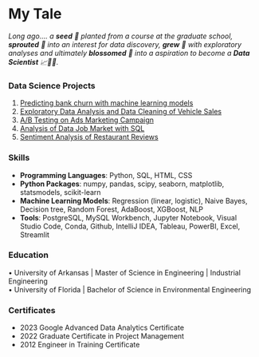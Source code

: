 # My Tale
*Long ago.... a **seed** 🌱 planted from a course at the graduate school, **sprouted** 🌿 into an interest for data discovery, **grew** 🌳 with exploratory analyses and ultimately **blossomed** 🌸 into a aspiration to become a **Data Scientist** 📈👩‍🔬.*

### Data Science Projects
1. [Predicting bank churn with machine learning models](https://github.com/aprilhong/bankchurn)
2. [Exploratory Data Analysis and Data Cleaning of Vehicle Sales](https://github.com/aprilhong/vehiclesales)
3. [A/B Testing on Ads Marketing Campaign](https://github.com/aprilhong/ads_abtest)
4. [Analysis of Data Job Market with SQL](https://github.com/aprilhong/datajobs)
5. [Sentiment Analysis of Restaurant Reviews](https://github.com/aprilhong/NLP_restaurant_reviews)

### Skills
- **Programming Languages**: Python, SQL, HTML, CSS
- **Python Packages**: numpy, pandas, scipy, seaborn, matplotlib, statsmodels, scikit-learn
- **Machine Learning Models**: Regression (linear, logistic), Naive Bayes, Decision tree, Random Forest, AdaBoost, XGBoost, NLP 
- **Tools**: PostgreSQL, MySQL Workbench, Jupyter Notebook, Visual Studio Code, Conda, Github, IntelliJ IDEA, Tableau, PowerBI, Excel, Streamlit

### Education
•	University of Arkansas | Master of Science in Engineering | Industrial Engineering			    
•	University of Florida | Bachelor of Science in Environmental Engineering 				    


### Certificates
- 2023 Google Advanced Data Analytics Certificate
- 2022 Graduate Certificate in Project Management 
- 2012 Engineer in Training Certificate




